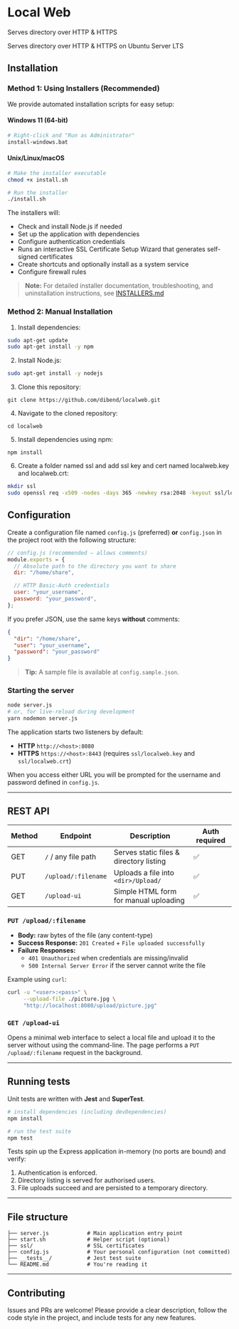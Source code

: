 # Local Web
Serves directory over HTTP & HTTPS

Serves directory over HTTP & HTTPS on Ubuntu Server LTS

## Installation

### Method 1: Using Installers (Recommended)

We provide automated installation scripts for easy setup:

#### Windows 11 (64-bit)
```bash
# Right-click and "Run as Administrator"
install-windows.bat
```

#### Unix/Linux/macOS
```bash
# Make the installer executable
chmod +x install.sh

# Run the installer
./install.sh
```

The installers will:
- Check and install Node.js if needed
- Set up the application with dependencies
- Configure authentication credentials
- Runs an interactive SSL Certificate Setup Wizard that generates self-signed certificates
- Create shortcuts and optionally install as a system service
- Configure firewall rules

> **Note:** For detailed installer documentation, troubleshooting, and uninstallation instructions, see [INSTALLERS.md](INSTALLERS.md)

### Method 2: Manual Installation

1. Install dependencies:
```bash
sudo apt-get update
sudo apt-get install -y npm
```

2. Install Node.js:
```bash
sudo apt-get install -y nodejs
```

3. Clone this repository:
```
git clone https://github.com/dibend/localweb.git
```

4. Navigate to the cloned repository:
```
cd localweb
```

5. Install dependencies using npm:
```
npm install
```

6. Create a folder named ssl and add ssl key and cert named localweb.key and localweb.crt:
```bash
mkdir ssl
sudo openssl req -x509 -nodes -days 365 -newkey rsa:2048 -keyout ssl/localweb.key -out ssl/localweb.crt
```

## Configuration

Create a configuration file named `config.js` (preferred) **or** `config.json` in the project root with the following structure:

```js
// config.js (recommended – allows comments)
module.exports = {
  // Absolute path to the directory you want to share
  dir: "/home/share",

  // HTTP Basic-Auth credentials
  user: "your_username",
  password: "your_password",
};
```

If you prefer JSON, use the same keys **without** comments:

```json
{
  "dir": "/home/share",
  "user": "your_username",
  "password": "your_password"
}
```

> **Tip:** A sample file is available at `config.sample.json`.

### Starting the server

```bash
node server.js
# or, for live-reload during development
yarn nodemon server.js
```

The application starts two listeners by default:

* **HTTP**  `http://<host>:8080`
* **HTTPS** `https://<host>:8443` (requires `ssl/localweb.key` and `ssl/localweb.crt`)

When you access either URL you will be prompted for the username and password defined in `config.js`.

---

## REST API

| Method | Endpoint                | Description                             | Auth required |
|--------|-------------------------|-----------------------------------------|---------------|
| GET    | `/` / any file path     | Serves static files & directory listing | ✅            |
| PUT    | `/upload/:filename`     | Uploads a file into `<dir>/Upload/`     | ✅            |
| GET    | `/upload-ui`            | Simple HTML form for manual uploading   | ✅            |

### `PUT /upload/:filename`

* **Body:** raw bytes of the file (any content-type)
* **Success Response:** `201 Created` + `File uploaded successfully`
* **Failure Responses:**
  * `401 Unauthorized` when credentials are missing/invalid
  * `500 Internal Server Error` if the server cannot write the file

Example using `curl`:

```bash
curl -u "<user>:<pass>" \
     --upload-file ./picture.jpg \
     "http://localhost:8080/upload/picture.jpg"
```

### `GET /upload-ui`

Opens a minimal web interface to select a local file and upload it to the server without using the command-line. The page performs a `PUT /upload/:filename` request in the background.

---

## Running tests

Unit tests are written with **Jest** and **SuperTest**.

```bash
# install dependencies (including devDependencies)
npm install

# run the test suite
npm test
```

Tests spin up the Express application in-memory (no ports are bound) and verify:

1. Authentication is enforced.
2. Directory listing is served for authorised users.
3. File uploads succeed and are persisted to a temporary directory.

---

## File structure

```
├── server.js            # Main application entry point
├── start.sh             # Helper script (optional)
├── ssl/                 # SSL certificates
├── config.js            # Your personal configuration (not committed)
├── __tests__/           # Jest test suite
└── README.md            # You're reading it
```

---

## Contributing

Issues and PRs are welcome! Please provide a clear description, follow the code style in the project, and include tests for any new features.
